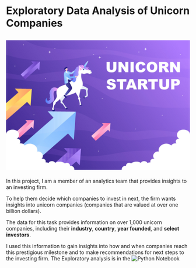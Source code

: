 # Exploratory Data Analysis of Unicorn Companies
![](Unicorn.jpg)
--------------------
In this project, I am a member of an analytics team that provides insights to an investing firm.

To help them decide which companies to invest in next, the firm wants insights into unicorn companies (companies that are valued at over one billion dollars). 

The data for this task provides information on over 1,000 unicorn companies, including their **industry**, **country**, **year founded**, and **select investors**. 

I used this information to gain insights into how and when companies reach this prestigious milestone and to make recommendations for next steps to the investing firm.
The Exploratory analysis is in the ![Python Notebook]()
